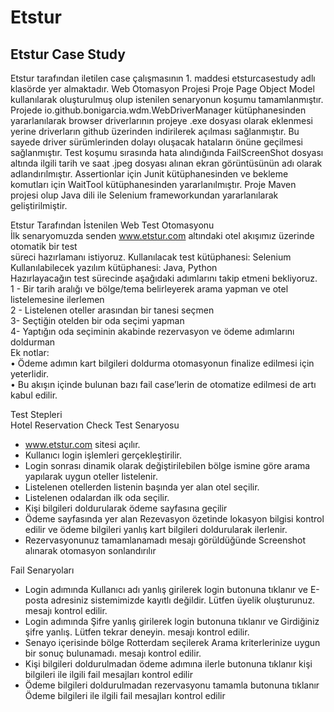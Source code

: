 # Etstur
## Etstur Case Study
Etstur tarafından iletilen case çalışmasının 1. maddesi etsturcasestudy adlı klasörde yer almaktadır. Web Otomasyon Projesi Proje Page Object Model kullanılarak 
oluşturulmuş olup istenilen senaryonun koşumu tamamlanmıştır.
Projede io.github.bonigarcia.wdm.WebDriverManager kütüphanesinden yararlanılarak browser driverlarının projeye .exe dosyası olarak eklenmesi yerine 
driverların github üzerinden indirilerek açılması sağlanmıştır. 
Bu sayede driver sürümlerinden dolayı oluşacak hataların önüne geçilmesi sağlanmıştır. 
Test koşumu sırasında hata alındığında FailScreenShot dosyası altında ilgili tarih ve saat .jpeg dosyası  alınan ekran görüntüsünün adı olarak adlandırılmıştır. 
Assertionlar için Junit kütüphanesinden ve bekleme komutları için WaitTool kütüphanesinden yararlanılmıştır.
Proje Maven projesi olup Java dili ile Selenium frameworkundan yararlanılarak geliştirilmiştir.


Etstur Tarafından İstenilen Web Test Otomasyonu <br/>
İlk senaryomuzda senden www.etstur.com altındaki otel akışımız üzerinde otomatik bir test<br/>
süreci hazırlamanı istiyoruz. Kullanılacak test kütüphanesi: Selenium<br/>
Kullanılabilecek yazılım kütüphanesi: Java, Python<br/>
Hazırlayacağın test sürecinde aşağıdaki adımlarını takip etmeni bekliyoruz.<br/>
1 - Bir tarih aralığı ve bölge/tema belirleyerek arama yapman ve otel listelemesine ilerlemen<br/>
2 - Listelenen oteller arasından bir tanesi seçmen<br/>
3- Seçtiğin otelden bir oda seçimi yapman<br/>
4- Yaptığın oda seçiminin akabinde rezervasyon ve ödeme adımlarını doldurman<br/>
Ek notlar:<br/>
• Ödeme adımın kart bilgileri doldurma otomasyonun finalize edilmesi için yeterlidir.<br/>
• Bu akışın içinde bulunan bazı fail case’lerin de otomatize edilmesi de artı kabul edilir.<br/>

Test Stepleri<br/>
Hotel Reservation Check Test Senaryosu
* www.etstur.com sitesi açılır.<br/>
* Kullanıcı login işlemleri gerçekleştirilir.<br/>
* Login sonrası dinamik olarak değiştirilebilen bölge ismine göre arama yapılarak uygun oteller listelenir.<br/>
* Listelenen otellerden listenin başında yer alan otel seçilir.<br/>
* Listelenen odalardan ilk oda seçilir.<br/>
* Kişi bilgileri doldurularak ödeme sayfasına geçilir<br/>
* Ödeme sayfasında yer alan Rezevasyon özetinde lokasyon bilgisi kontrol edilir ve ödeme bilgileri yanlış kart bilgileri doldurularak ilerlenir.<br/>
* Rezervasyonunuz tamamlanamadı mesajı görüldüğünde Screenshot alınarak otomasyon sonlandırılır<br/>

Fail Senaryoları
* Login adımında Kullanıcı adı yanlış girilerek login butonuna tıklanır ve E-posta adresiniz sistemimizde kayıtlı değildir. Lütfen üyelik oluşturunuz. mesajı kontrol edilir.<br/>
* Login adımında Şifre yanlış girilerek login butonuna tıklanır ve Girdiğiniz şifre yanlış. Lütfen tekrar deneyin. mesajı kontrol edilir.<br/>
* Senayo içerisinde bölge Rotterdam seçilerek Arama kriterlerinize uygun bir sonuç bulunamadı. mesajı kontrol edilir.<br/>
* Kişi bilgileri doldurulmadan ödeme adımına ilerle butonuna tıklanır kişi bilgileri ile ilgili fail mesajları kontrol edilir<br/>
* Ödeme bilgileri doldurulmadan rezervasyonu tamamla butonuna tıklanır Ödeme bilgileri ile ilgili fail mesajları kontrol edilir<br/>
